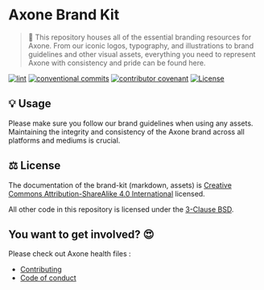 # Axone Brand Kit

> 🎨 This repository houses all of the essential branding resources for Axone. From our iconic logos, typography, and illustrations to brand guidelines and other visual assets, everything you need to represent Axone with consistency and pride can be found here.

[![lint](https://img.shields.io/github/actions/workflow/status/axone-protocol/template-oss/lint.yml?branch=main&label=lint&style=for-the-badge&logo=github)](https://github.com/axone-protocol/template-oss/actions/workflows/lint.yml)
[![conventional commits](https://img.shields.io/badge/Conventional%20Commits-1.0.0-yellow.svg?style=for-the-badge&logo=conventionalcommits)](https://conventionalcommits.org)
[![contributor covenant](https://img.shields.io/badge/Contributor%20Covenant-2.1-4baaaa.svg?style=for-the-badge)](https://github.com/axone-protocol/.github/blob/main/CODE_OF_CONDUCT.md)
[![License](https://img.shields.io/badge/License-BSD_3--Clause-blue.svg?style=for-the-badge)](https://opensource.org/licenses/BSD-3-Clause)

## 💡 Usage

Please make sure you follow our brand guidelines when using any assets. Maintaining the integrity and consistency of the Axone brand across all platforms and mediums is crucial.

## ⚖️ License

The documentation of the brand-kit (markdown, assets) is [Creative Commons Attribution-ShareAlike 4.0 International][cc-by-sa] licensed.

All other code in this repository is licensed under the [3-Clause BSD][bsd-3-clause].

## You want to get involved? 😍

Please check out Axone health files :

- [Contributing](https://github.com/axone-protocol/.github/blob/main/CONTRIBUTING.md)
- [Code of conduct](https://github.com/axone-protocol/.github/blob/main/CODE_OF_CONDUCT.md)

[bsd-3-clause]: https://opensource.org/licenses/BSD-3-Clause
[cc-by-sa]: https://creativecommons.org/licenses/by-sa/4.0/
